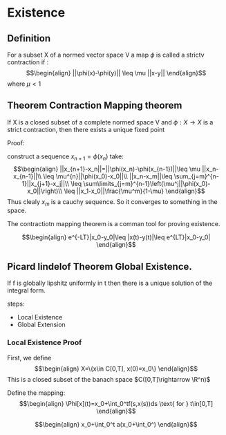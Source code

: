 # Existence

## Definition

For a subset X of a normed vector space V a map $\phi$ is called a strictv contraction if :
$$\begin{align}
||\phi(x)-\phi(y)|| \leq \mu ||x-y||
\end{align}$$
where $\mu<1$

## Theorem Contraction Mapping theorem
If X is a closed subset of a complete normed space V and $\phi: X\rightarrow X$ is a strict contraction, then there exists a unique fixed point

Proof:

construct a sequence $x_{n+1}=\phi(x_n)$ take:
$$\begin{align}
||x_{n+1}-x_n||=||\phi(x_n)-\phi(x_{n-1})||\leq \mu ||x_n-x_{n-1}||\\
\leq \mu^{n}||\phi(x_0)-x_0||\\
||x_n-x_m||\leq \sum_{j=m}^{n-1}||x_{j+1}-x_j||\\
\leq \sum\limits_{j=m}^{n-1}\left(\mu^j||\phi(x_0)-x_0||\right)\\
\leq ||x_1-x_0||\frac{\mu^m}{1-\mu}
\end{align}$$
Thus clealy $x_m$ is a cauchy sequence. So it converges to something in the space.

<!-- NOTE: Remark we can pass limits inside continuous functions -->
The contractiotn mapping theorem is a comman tool for proving existence.
<!-- NOTE: Gronwalls says that: -->
$$\begin{align}
e^{-LT}|x_0-y_0|\leq |x(t)-y(t)|\leq e^{LT}|x_0-y_0|
\end{align}$$
<!-- NOTE: What are the assumptions on Gronwalls? -->
## Picard lindelof Theorem Global Existence.

If f is globally lipshitz uniformly in t then there is a unique solution of the integral form.

steps:
- Local Existence
- Global Extension

### Local Existence Proof
First, we define
$$\begin{align}
X=\{x\in C[0,T], x(0)=x_0\}
\end{align}$$
This is a closed subset of the banach space $C([0,T]\rightarrow \R^n)$

Define the mapping:
$$\begin{align}
\Phi[x](t)=x_0+\int_0^tf(s,x(s))ds \text{ for } t\in[0,T]
\end{align}$$

$$\begin{align}
x_0+\int_0^t a(x_0+\int_0^)
\end{align}$$

